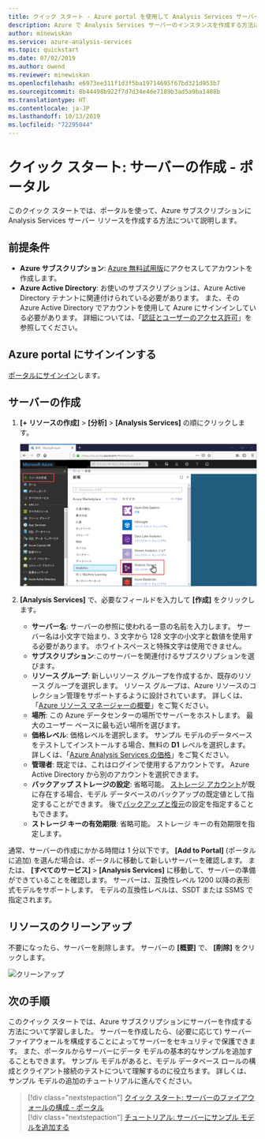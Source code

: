 ```yaml
---
title: クイック スタート - Azure portal を使用して Analysis Services サーバーを作成する | Microsoft Docs
description: Azure で Analysis Services サーバーのインスタンスを作成する方法について説明します。
author: minewiskan
ms.service: azure-analysis-services
ms.topic: quickstart
ms.date: 07/02/2019
ms.author: owend
ms.reviewer: minewiskan
ms.openlocfilehash: e6973ee311f1d3f5ba19714695f67bd321d953b7
ms.sourcegitcommit: 8b44498b922f7d7d34e4de7189b3ad5a9ba1488b
ms.translationtype: HT
ms.contentlocale: ja-JP
ms.lasthandoff: 10/13/2019
ms.locfileid: "72295044"
---
```

# <a name="quickstart-create-a-server---portal"></a>クイック スタート: サーバーの作成 - ポータル

このクイック スタートでは、ポータルを使って、Azure サブスクリプションに Analysis Services サーバー リソースを作成する方法について説明します。

## <a name="prerequisites"></a>前提条件 

* **Azure サブスクリプション**: [Azure 無料試用版](https://azure.microsoft.com/offers/ms-azr-0044p/)にアクセスしてアカウントを作成します。
* **Azure Active Directory**: お使いのサブスクリプションは、Azure Active Directory テナントに関連付けられている必要があります。 また、その Azure Active Directory でアカウントを使用して Azure にサインインしている必要があります。 詳細については、「[認証とユーザーのアクセス許可](analysis-services-manage-users.md)」を参照してください。

## <a name="sign-in-to-the-azure-portal"></a>Azure portal にサインインする 

[ポータルにサインイン](https://portal.azure.com)します。


## <a name="create-a-server"></a>サーバーの作成

1. **[+ リソースの作成]**  >  **[分析]**  >  **[Analysis Services]** の順にクリックします。

    ![ポータル](./media/analysis-services-create-server/aas-create-server-portal.png)

2. **[Analysis Services]** で、必要なフィールドを入力して **[作成]** をクリックします。
   
   * **サーバー名**: サーバーの参照に使われる一意の名前を入力します。 サーバー名は小文字で始まり、3 文字から 128 文字の小文字と数値を使用する必要があります。 ホワイトスペースと特殊文字は使用できません。
   * **サブスクリプション**:このサーバーを関連付けるサブスクリプションを選びます。
   * **リソース グループ**: 新しいリソース グループを作成するか、既存のリソース グループを選択します。 リソース グループは、Azure リソースのコレクション管理をサポートするように設計されています。 詳しくは、「[Azure リソース マネージャーの概要](../azure-resource-manager/resource-group-overview.md)」をご覧ください。
   * **場所**: この Azure データセンターの場所でサーバーをホストします。 最大のユーザー ベースに最も近い場所を選びます。
   * **価格レベル**: 価格レベルを選択します。 サンプル モデルのデータベースをテストしてインストールする場合、無料の **D1** レベルを選択します。 詳しくは、「[Azure Analysis Services の価格](https://azure.microsoft.com/pricing/details/analysis-services/)」をご覧ください。 
   * **管理者**: 既定では、これはログインで使用するアカウントです。 Azure Active Directory から別のアカウントを選択できます。
   * **バックアップ ストレージの設定**: 省略可能。 [ストレージ アカウント](../storage/common/storage-introduction.md)が既に存在する場合、モデル データベースのバックアップの既定値として指定することができます。 後で[バックアップと復元](analysis-services-backup.md)の設定を指定することもできます。
   * **ストレージ キーの有効期限**: 省略可能。 ストレージ キーの有効期限を指定します。

通常、サーバーの作成にかかる時間は 1 分以下です。 **[Add to Portal]** (ポータルに追加) を選んだ場合は、ポータルに移動して新しいサーバーを確認します。 または、 **[すべてのサービス]**  >  **[Analysis Services]** に移動して、サーバーの準備ができていることを確認します。 サーバーは、互換性レベル 1200 以降の表形式モデルをサポートします。 モデルの互換性レベルは、SSDT または SSMS で指定されます。

## <a name="clean-up-resources"></a>リソースのクリーンアップ

不要になったら、サーバーを削除します。 サーバーの **[概要]** で、 **[削除]** をクリックします。 

 ![クリーンアップ](./media/analysis-services-create-server/aas-create-server-cleanup.png)


## <a name="next-steps"></a>次の手順
このクイック スタートでは、Azure サブスクリプションにサーバーを作成する方法について学習しました。 サーバーを作成したら、(必要に応じて) サーバー ファイアウォールを構成することによってサーバーをセキュリティで保護できます。 また、ポータルからサーバーにデータ モデルの基本的なサンプルを追加することもできます。 サンプル モデルがあると、モデル データベース ロールの構成とクライアント接続のテストについて理解するのに役立ちます。 詳しくは、サンプル モデルの追加のチュートリアルに進んでください。

> [!div class="nextstepaction"]
> [クイック スタート: サーバーのファイアウォールの構成 - ポータル](analysis-services-qs-firewall.md)   
> [!div class="nextstepaction"]
> [チュートリアル: サーバーにサンプル モデルを追加する](analysis-services-create-sample-model.md)
